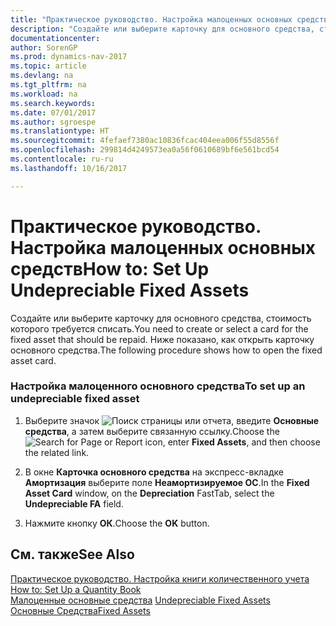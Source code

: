 ```yaml
---
title: "Практическое руководство. Настройка малоценных основных средств"
description: "Создайте или выберите карточку для основного средства, стоимость которого требуется списать. Ниже показано, как открыть карточку основного средства."
documentationcenter: 
author: SorenGP
ms.prod: dynamics-nav-2017
ms.topic: article
ms.devlang: na
ms.tgt_pltfrm: na
ms.workload: na
ms.search.keywords: 
ms.date: 07/01/2017
ms.author: sgroespe
ms.translationtype: HT
ms.sourcegitcommit: 4fefaef7380ac10836fcac404eea006f55d8556f
ms.openlocfilehash: 299814d4249573ea0a56f0610689bf6e561bcd54
ms.contentlocale: ru-ru
ms.lasthandoff: 10/16/2017

---
```

# <a name="how-to-set-up-undepreciable-fixed-assets"></a><span data-ttu-id="34e6b-104">Практическое руководство. Настройка малоценных основных средств</span><span class="sxs-lookup"><span data-stu-id="34e6b-104">How to: Set Up Undepreciable Fixed Assets</span></span>
<span data-ttu-id="34e6b-105">Создайте или выберите карточку для основного средства, стоимость которого требуется списать.</span><span class="sxs-lookup"><span data-stu-id="34e6b-105">You need to create or select a card for the fixed asset that should be repaid.</span></span> <span data-ttu-id="34e6b-106">Ниже показано, как открыть карточку основного средства.</span><span class="sxs-lookup"><span data-stu-id="34e6b-106">The following procedure shows how to open the fixed asset card.</span></span>  
  
### <a name="to-set-up-an-undepreciable-fixed-asset"></a><span data-ttu-id="34e6b-107">Настройка малоценного основного средства</span><span class="sxs-lookup"><span data-stu-id="34e6b-107">To set up an undepreciable fixed asset</span></span>  
  
1.  <span data-ttu-id="34e6b-108">Выберите значок ![Поиск страницы или отчета](media/ui-search/search_small.png "Значок поиска страницы или отчета"), введите **Основные средства**, а затем выберите связанную ссылку.</span><span class="sxs-lookup"><span data-stu-id="34e6b-108">Choose the ![Search for Page or Report](media/ui-search/search_small.png "Search for Page or Report icon") icon, enter **Fixed Assets**, and then choose the related link.</span></span>  
  
2.  <span data-ttu-id="34e6b-109">В окне **Карточка основного средства** на экспресс-вкладке **Амортизация** выберите поле **Неамортизируемое ОС**.</span><span class="sxs-lookup"><span data-stu-id="34e6b-109">In the **Fixed Asset Card** window, on the **Depreciation** FastTab, select the **Undepreciable FA** field.</span></span>  
  
3.  <span data-ttu-id="34e6b-110">Нажмите кнопку **ОК**.</span><span class="sxs-lookup"><span data-stu-id="34e6b-110">Choose the **OK** button.</span></span>  
  
## <a name="see-also"></a><span data-ttu-id="34e6b-111">См. также</span><span class="sxs-lookup"><span data-stu-id="34e6b-111">See Also</span></span>  
 <span data-ttu-id="34e6b-112">[Практическое руководство. Настройка книги количественного учета](how-to-set-up-a-quantity-book.md) </span><span class="sxs-lookup"><span data-stu-id="34e6b-112">[How to: Set Up a Quantity Book](how-to-set-up-a-quantity-book.md) </span></span>  
 <span data-ttu-id="34e6b-113">[Малоценные основные средства](undepreciable-fixed-assets.md) </span><span class="sxs-lookup"><span data-stu-id="34e6b-113">[Undepreciable Fixed Assets](undepreciable-fixed-assets.md) </span></span>  
 [<span data-ttu-id="34e6b-114">Основные Средства</span><span class="sxs-lookup"><span data-stu-id="34e6b-114">Fixed Assets</span></span>](fixed-assets.md)
